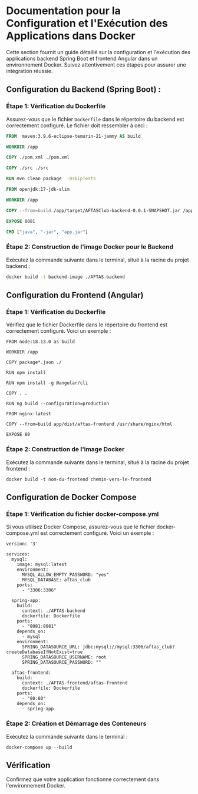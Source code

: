 # Documentation pour la Configuration et l'Exécution des Applications dans Docker

Cette section fournit un guide détaillé sur la configuration et l'exécution des applications backend Spring Boot et frontend Angular dans un environnement Docker. Suivez attentivement ces étapes pour assurer une intégration réussie.

## Configuration du Backend (Spring Boot) :

### Étape 1: Vérification du Dockerfile

Assurez-vous que le fichier `Dockerfile` dans le répertoire du backend est correctement configuré. Le fichier doit ressembler à ceci :

```Dockerfile
FROM  maven:3.9.6-eclipse-temurin-21-jammy AS build

WORKDIR /app

COPY ./pom.xml ./pom.xml

COPY ./src ./src

RUN mvn clean package  -DskipTests

FROM openjdk:17-jdk-slim

WORKDIR /app

COPY --from=build /app/target/AFTASClub-backend-0.0.1-SNAPSHOT.jar /app/app.jar

EXPOSE 8081

CMD ["java", "-jar", "app.jar"]
 ```

### Étape 2: Construction de l'image Docker pour le Backend

Exécutez la commande suivante dans le terminal, situé à la racine du projet backend :

```bash
docker build -t backend-image ./AFTAS-backend
```

## Configuration du Frontend (Angular)

### Étape 1: Vérification du Dockerfile
Vérifiez que le fichier Dockerfile dans le répertoire du frontend est correctement configuré. Voici un exemple :

```
FROM node:18.13.0 as build

WORKDIR /app

COPY package*.json ./

RUN npm install

RUN npm install -g @angular/cli

COPY . .

RUN ng build --configuration=production

FROM nginx:latest

COPY --from=build app/dist/aftas-frontend /usr/share/nginx/html

EXPOSE 80
```

### Étape 2: Construction de l'image Docker
Exécutez la commande suivante dans le terminal, situé à la racine du projet frontend :

````
docker build -t nom-du-frontend chemin-vers-le-frontend
````

## Configuration de Docker Compose
### Étape 1: Vérification du fichier docker-compose.yml
Si vous utilisez Docker Compose, assurez-vous que le fichier docker-compose.yml est correctement configuré. Voici un exemple :

````
version: '3'

services:
  mysql:
    image: mysql:latest
    environment:
      MYSQL_ALLOW_EMPTY_PASSWORD: "yes"
      MYSQL_DATABASE: aftas_club
    ports:
      - "3306:3306"

  spring-app:
    build:
      context: ./AFTAS-backend
      dockerfile: Dockerfile
    ports:
      - "8081:8081"
    depends_on:
      - mysql
    environment:
      SPRING_DATASOURCE_URL: jdbc:mysql://mysql:3306/aftas_club?createDatabaseIfNotExist=true
      SPRING_DATASOURCE_USERNAME: root
      SPRING_DATASOURCE_PASSWORD: ""

  aftas-frontend:
    build:
      context: ./AFTAS-frontend/aftas-frontend
      dockerfile: Dockerfile
    ports:
      - "80:80"
    depends_on:
      - spring-app

````

### Étape 2: Création et Démarrage des Conteneurs
Exécutez la commande suivante dans le terminal :

````docker-compose up --build ````

## Vérification
Confirmez que votre application fonctionne correctement dans l'environnement Docker.


